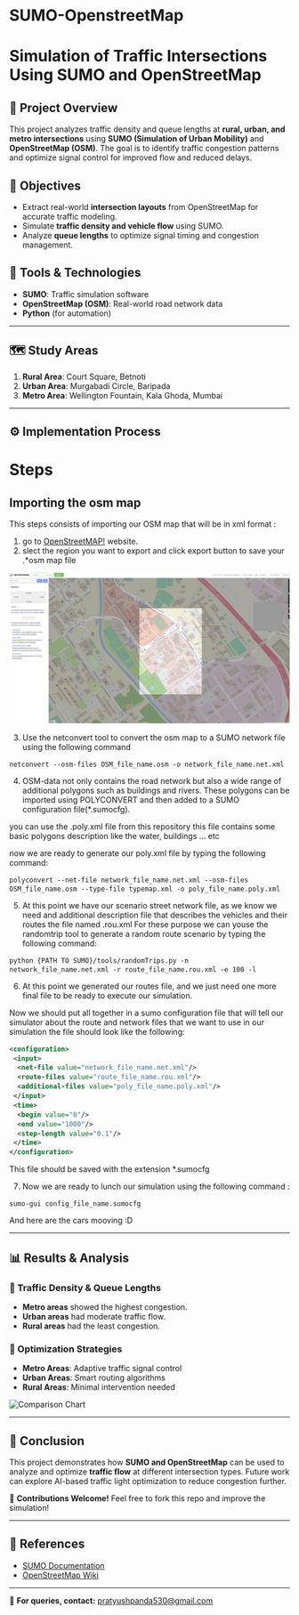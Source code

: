 # SUMO-OpenstreetMap
# Simulation of Traffic Intersections Using SUMO and OpenStreetMap

## 📌 Project Overview
This project analyzes traffic density and queue lengths at **rural, urban, and metro intersections** using **SUMO (Simulation of Urban Mobility)** and **OpenStreetMap (OSM)**. The goal is to identify traffic congestion patterns and optimize signal control for improved flow and reduced delays.

## 🎯 Objectives
- Extract real-world **intersection layouts** from OpenStreetMap for accurate traffic modeling.
- Simulate **traffic density and vehicle flow** using SUMO.
- Analyze **queue lengths** to optimize signal timing and congestion management.

## 🔧 Tools & Technologies
- **SUMO**: Traffic simulation software
- **OpenStreetMap (OSM)**: Real-world road network data
- **Python** (for automation)

---
## 🗺️ Study Areas
1. **Rural Area**: Court Square, Betnoti
2. **Urban Area**: Murgabadi Circle, Baripada
3. **Metro Area**: Wellington Fountain, Kala Ghoda, Mumbai

---
## ⚙️ Implementation Process

# Steps

## Importing the osm map
This steps consists of importing our OSM map that will be in xml format :

1. go to [OpenStreetMAP!](https://www.openstreetmap.org/) website.
2. slect the region you want to export and click export button to save your .*osm map file

![Schenario](https://github.com/xobx-cherif/Sumo-OpenStreetMap/blob/master/OSM.png)

3. Use the netconvert tool to convert the osm map to a SUMO network file using the following command

```shell
netconvert --osm-files OSM_file_name.osm -o network_file_name.net.xml
```
4. OSM-data not only contains the road network but also a wide range of additional polygons such as buildings and rivers. These polygons can be imported using POLYCONVERT and then added to a SUMO configuration file(*.sumocfg).

you can use the .poly.xml file from this repository this file contains some basic polygons description like the water, buildings ... etc

now we are ready to generate our poly.xml file by typing the following command:
```shell
polyconvert --net-file network_file_name.net.xml --osm-files OSM_file_name.osm --type-file typemap.xml -o poly_file_name.poly.xml
```
5. At this point we have our scenario street network file, as we know we need and additional description file that describes the vehicles and their routes the file named .rou.xml
For these purpose we can youse the randomtrip tool to generate a random route scenario by typing the following command:

```shell
python {PATH TO SUMO}/tools/randomTrips.py -n network_file_name.net.xml -r route_file_name.rou.xml -e 100 -l 

```
6. At this point we generated our routes file, and we just need one more final file to be ready to execute our simulation.

Now we should put all together in a sumo configuration file that will tell our simulator about the route and network files that we want to use in our simulation the file should look like the following:

```xml
<configuration>
 <input>
  <net-file value="network_file_name.net.xml"/> 
  <route-files value="route_file_name.rou.xml"/> 		
  <additional-files value="poly_file_name.poly.xml"/>
 </input>
 <time>
  <begin value="0"/>
  <end value="1000"/>
  <step-length value="0.1"/> 
 </time>
</configuration>
```
This file should be saved with the extension *.sumocfg

7. Now we are ready to lunch our simulation using the following command :

```shell
sumo-gui config_file_name.sumocfg
```
And here are the cars mooving :D 

---
## 📊 Results & Analysis
### 🔹 Traffic Density & Queue Lengths
- **Metro areas** showed the highest congestion.
- **Urban areas** had moderate traffic flow.
- **Rural areas** had the least congestion.

### 🔹 Optimization Strategies
- **Metro Areas**: Adaptive traffic signal control
- **Urban Areas**: Smart routing algorithms
- **Rural Areas**: Minimal intervention needed

![Comparison Chart](images/traffic_comparison.png)

---
## 📌 Conclusion
This project demonstrates how **SUMO and OpenStreetMap** can be used to analyze and optimize **traffic flow** at different intersection types. Future work can explore AI-based traffic light optimization to reduce congestion further.

🚀 **Contributions Welcome!** Feel free to fork this repo and improve the simulation!

---
## 📄 References
- [SUMO Documentation](https://sumo.dlr.de/docs/)
- [OpenStreetMap Wiki](https://wiki.openstreetmap.org/wiki/Main_Page)

---
📩 **For queries, contact:** [pratyushpanda530@gmail.com](mailto:pratyushpanda530@gmail.com)
